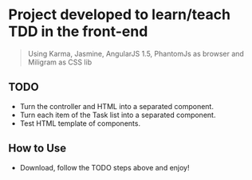 # Project developed to learn/teach TDD in the front-end
> Using Karma, Jasmine, AngularJS 1.5, PhantomJs as browser and Miligram as CSS lib

## TODO
- Turn the controller and HTML into a separated component.
- Turn each item of the Task list into a separated component.
- Test HTML template of components.

## How to Use
- Download, follow the TODO steps above and enjoy!
